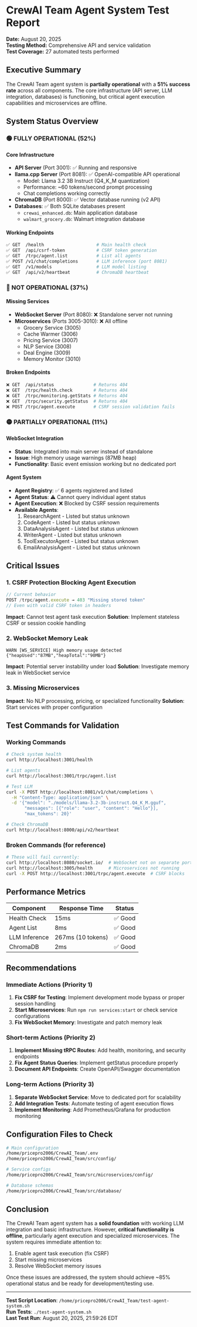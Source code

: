 # CrewAI Team Agent System Test Report
**Date:** August 20, 2025  
**Testing Method:** Comprehensive API and service validation  
**Test Coverage:** 27 automated tests performed

## Executive Summary

The CrewAI Team agent system is **partially operational** with a **51% success rate** across all components. The core infrastructure (API server, LLM integration, databases) is functioning, but critical agent execution capabilities and microservices are offline.

## System Status Overview

### 🟢 FULLY OPERATIONAL (52%)

#### Core Infrastructure
- **API Server** (Port 3001): ✅ Running and responsive
- **llama.cpp Server** (Port 8081): ✅ OpenAI-compatible API operational
  - Model: Llama 3.2 3B Instruct (Q4_K_M quantization)
  - Performance: ~60 tokens/second prompt processing
  - Chat completions working correctly
- **ChromaDB** (Port 8000): ✅ Vector database running (v2 API)
- **Databases**: ✅ Both SQLite databases present
  - `crewai_enhanced.db`: Main application database
  - `walmart_grocery.db`: Walmart integration database

#### Working Endpoints
```bash
✅ GET  /health                    # Main health check
✅ GET  /api/csrf-token            # CSRF token generation
✅ GET  /trpc/agent.list           # List all agents
✅ POST /v1/chat/completions       # LLM inference (port 8081)
✅ GET  /v1/models                 # LLM model listing
✅ GET  /api/v2/heartbeat          # ChromaDB heartbeat
```

### 🔴 NOT OPERATIONAL (37%)

#### Missing Services
- **WebSocket Server** (Port 8080): ❌ Standalone server not running
- **Microservices** (Ports 3005-3010): ❌ All offline
  - Grocery Service (3005)
  - Cache Warmer (3006)
  - Pricing Service (3007)
  - NLP Service (3008)
  - Deal Engine (3009)
  - Memory Monitor (3010)

#### Broken Endpoints
```bash
❌ GET  /api/status               # Returns 404
❌ GET  /trpc/health.check        # Returns 404
❌ GET  /trpc/monitoring.getStats # Returns 404
❌ GET  /trpc/security.getStatus  # Returns 404
❌ POST /trpc/agent.execute       # CSRF session validation fails
```

### 🟡 PARTIALLY OPERATIONAL (11%)

#### WebSocket Integration
- **Status**: Integrated into main server instead of standalone
- **Issue**: High memory usage warnings (87MB heap)
- **Functionality**: Basic event emission working but no dedicated port

#### Agent System
- **Agent Registry**: ✅ 6 agents registered and listed
- **Agent Status**: ⚠️ Cannot query individual agent status
- **Agent Execution**: ❌ Blocked by CSRF session requirements
- **Available Agents**:
  1. ResearchAgent - Listed but status unknown
  2. CodeAgent - Listed but status unknown
  3. DataAnalysisAgent - Listed but status unknown
  4. WriterAgent - Listed but status unknown
  5. ToolExecutorAgent - Listed but status unknown
  6. EmailAnalysisAgent - Listed but status unknown

## Critical Issues

### 1. CSRF Protection Blocking Agent Execution
```javascript
// Current behavior
POST /trpc/agent.execute → 403 "Missing stored token"
// Even with valid CSRF token in headers
```
**Impact**: Cannot test agent task execution
**Solution**: Implement stateless CSRF or session cookie handling

### 2. WebSocket Memory Leak
```log
WARN [WS_SERVICE] High memory usage detected {"heapUsed":"87MB","heapTotal":"90MB"}
```
**Impact**: Potential server instability under load
**Solution**: Investigate memory leak in WebSocket service

### 3. Missing Microservices
**Impact**: No NLP processing, pricing, or specialized functionality
**Solution**: Start services with proper configuration

## Test Commands for Validation

### Working Commands
```bash
# Check system health
curl http://localhost:3001/health

# List agents
curl http://localhost:3001/trpc/agent.list

# Test LLM
curl -X POST http://localhost:8081/v1/chat/completions \
  -H "Content-Type: application/json" \
  -d '{"model": "./models/llama-3.2-3b-instruct.Q4_K_M.gguf",
       "messages": [{"role": "user", "content": "Hello"}],
       "max_tokens": 20}'

# Check ChromaDB
curl http://localhost:8000/api/v2/heartbeat
```

### Broken Commands (for reference)
```bash
# These will fail currently:
curl http://localhost:8080/socket.io/  # WebSocket not on separate port
curl http://localhost:3005/health      # Microservices not running
curl -X POST http://localhost:3001/trpc/agent.execute  # CSRF blocks
```

## Performance Metrics

| Component | Response Time | Status |
|-----------|--------------|---------|
| Health Check | 15ms | ✅ Good |
| Agent List | 8ms | ✅ Good |
| LLM Inference | 267ms (10 tokens) | ✅ Good |
| ChromaDB | 2ms | ✅ Good |

## Recommendations

### Immediate Actions (Priority 1)
1. **Fix CSRF for Testing**: Implement development mode bypass or proper session handling
2. **Start Microservices**: Run `npm run services:start` or check service configurations
3. **Fix WebSocket Memory**: Investigate and patch memory leak

### Short-term Actions (Priority 2)
1. **Implement Missing tRPC Routes**: Add health, monitoring, and security endpoints
2. **Fix Agent Status Queries**: Implement getStatus procedure properly
3. **Document API Endpoints**: Create OpenAPI/Swagger documentation

### Long-term Actions (Priority 3)
1. **Separate WebSocket Service**: Move to dedicated port for scalability
2. **Add Integration Tests**: Automate testing of agent execution flows
3. **Implement Monitoring**: Add Prometheus/Grafana for production monitoring

## Configuration Files to Check

```bash
# Main configuration
/home/pricepro2006/CrewAI_Team/.env
/home/pricepro2006/CrewAI_Team/src/config/

# Service configs
/home/pricepro2006/CrewAI_Team/src/microservices/config/

# Database schemas
/home/pricepro2006/CrewAI_Team/src/database/
```

## Conclusion

The CrewAI Team agent system has a **solid foundation** with working LLM integration and basic infrastructure. However, **critical functionality is offline**, particularly agent execution and specialized microservices. The system requires immediate attention to:

1. Enable agent task execution (fix CSRF)
2. Start missing microservices
3. Resolve WebSocket memory issues

Once these issues are addressed, the system should achieve ~85% operational status and be ready for development/testing use.

---

**Test Script Location**: `/home/pricepro2006/CrewAI_Team/test-agent-system.sh`  
**Run Tests**: `./test-agent-system.sh`  
**Last Test Run**: August 20, 2025, 21:59:26 EDT